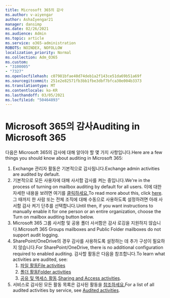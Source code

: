 ```yaml
---
title: Microsoft 365의 감사
ms.author: v-aiyengar
author: AshaIyengar21
manager: dansimp
ms.date: 02/26/2021
ms.audience: Admin
ms.topic: article
ms.service: o365-administration
ROBOTS: NOINDEX, NOFOLLOW
localization_priority: Normal
ms.collection: Adm_O365
ms.custom:
- "3100005"
- "7327"
ms.openlocfilehash: c07981bfae40d74deb1a2f143ce51da69b51a69f
ms.sourcegitcommit: 251e2e82571fb3bb1fbe3dbf7bfca30e004b3373
ms.translationtype: MT
ms.contentlocale: ko-KR
ms.lasthandoff: 03/05/2021
ms.locfileid: "50464893"
---
```

# <a name="auditing-in-microsoft-365"></a><span data-ttu-id="11bf6-102">Microsoft 365의 감사</span><span class="sxs-lookup"><span data-stu-id="11bf6-102">Auditing in Microsoft 365</span></span>

<span data-ttu-id="11bf6-103">다음은 Microsoft 365의 감사에 대해 알아야 할 몇 가지 사항입니다.</span><span class="sxs-lookup"><span data-stu-id="11bf6-103">Here are a few things you should know about auditing in Microsoft 365:</span></span>

1. <span data-ttu-id="11bf6-104">Exchange 관리자 활동은 기본적으로 감사됩니다.</span><span class="sxs-lookup"><span data-stu-id="11bf6-104">Exchange admin activities are audited by default.</span></span>
1. <span data-ttu-id="11bf6-105">기본적으로 모든 사용자에 대해 사서함 감사를 켜는 중입니다.</span><span class="sxs-lookup"><span data-stu-id="11bf6-105">We're in the process of turning on mailbox auditing by default for all users.</span></span> <span data-ttu-id="11bf6-106">이에 대한 자세한 내용을 보려면 여기를 [클릭하세요.](https://techcommunity.microsoft.com/t5/Security-Privacy-and-Compliance/Exchange-Mailbox-Auditing-will-be-enabled-by-default/ba-p/215171)</span><span class="sxs-lookup"><span data-stu-id="11bf6-106">To read more about this, click [here](https://techcommunity.microsoft.com/t5/Security-Privacy-and-Compliance/Exchange-Mailbox-Auditing-will-be-enabled-by-default/ba-p/215171).</span></span> <span data-ttu-id="11bf6-107">그 때까지 한 사람 또는 전체 조직에 대해 수동으로 사용하도록 설정하려면 아래 사서함 감사 켜기 단추를 선택합니다.</span><span class="sxs-lookup"><span data-stu-id="11bf6-107">Until then, if you want instructions to manually enable it for one person or an entire organization, choose the Turn on mailbox auditing button below.</span></span>
1. <span data-ttu-id="11bf6-108">Microsoft 365 그룹 사서함 및 공용 폴더 사서함은 감사 로깅을 지원하지 않습니다.</span><span class="sxs-lookup"><span data-stu-id="11bf6-108">Microsoft 365 Groups mailboxes and Public Folder mailboxes do not support audit logging.</span></span>
1. <span data-ttu-id="11bf6-109">SharePoint/OneDrive의 경우 감사를 사용하도록 설정하는 데 추가 구성이 필요하지 않습니다.</span><span class="sxs-lookup"><span data-stu-id="11bf6-109">For SharePoint/OneDrive, there is no additional configuration required to enabled auditing.</span></span> <span data-ttu-id="11bf6-110">감사할 활동은 다음을 참조합니다.</span><span class="sxs-lookup"><span data-stu-id="11bf6-110">To learn what activities are audited, see:</span></span>
    1. [<span data-ttu-id="11bf6-111">파일 활동</span><span class="sxs-lookup"><span data-stu-id="11bf6-111">File activities</span></span>](https://docs.microsoft.com/office365/securitycompliance/search-the-audit-log-in-security-and-compliance#file-and-page-activities)
    1. [<span data-ttu-id="11bf6-112">폴더 활동</span><span class="sxs-lookup"><span data-stu-id="11bf6-112">Folder activities</span></span>](https://docs.microsoft.com/office365/securitycompliance/search-the-audit-log-in-security-and-compliance#folder-activities)
    1. <span data-ttu-id="11bf6-113">[공유 및 액세스 활동](https://docs.microsoft.com/office365/securitycompliance/search-the-audit-log-in-security-and-compliance#sharing-and-access-request-activities).</span><span class="sxs-lookup"><span data-stu-id="11bf6-113">[Sharing and Access activities](https://docs.microsoft.com/office365/securitycompliance/search-the-audit-log-in-security-and-compliance#sharing-and-access-request-activities).</span></span>
1. <span data-ttu-id="11bf6-114">서비스로 감사된 모든 활동 목록은 감사된 활동을 [참조하세요.](https://docs.microsoft.com/office365/securitycompliance/search-the-audit-log-in-security-and-compliance#audited-activities)</span><span class="sxs-lookup"><span data-stu-id="11bf6-114">For a list of all audited activities by service, see [Audited activities](https://docs.microsoft.com/office365/securitycompliance/search-the-audit-log-in-security-and-compliance#audited-activities).</span></span>
